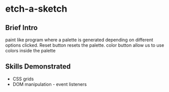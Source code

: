 # etch-a-sketch 

## Brief Intro
paint like program where a palette is generated depending on different options clicked. 
Reset button resets the palette.
color button allow us to use colors inside the palette

## Skills Demonstrated
- CSS grids
- DOM manipulation - event listeners
